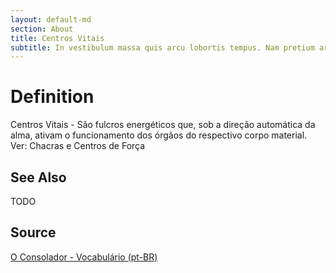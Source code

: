 ```yaml
---
layout: default-md
section: About
title: Centros Vitais
subtitle: In vestibulum massa quis arcu lobortis tempus. Nam pretium arcu in odio vulputate luctus.
---
```


# Definition
Centros Vitais - São fulcros energéticos que, sob a direção automática da alma, ativam o funcionamento dos órgãos do respectivo corpo material. Ver: Chacras e Centros de Força

## See Also
TODO

## Source
[O Consolador - Vocabulário (pt-BR)](http://www.oconsolador.com.br/linkfixo/vocabulario/principal.html)


